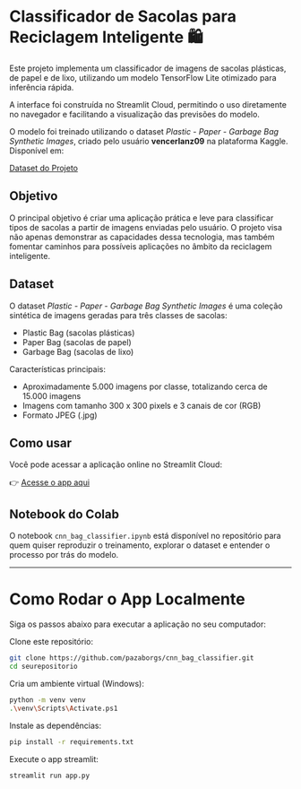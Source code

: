 # Classificador de Sacolas para Reciclagem Inteligente 🛍️

Este projeto implementa um classificador de imagens de sacolas plásticas, de papel e de lixo, utilizando um modelo TensorFlow Lite otimizado para inferência rápida.

A interface foi construída no Streamlit Cloud, permitindo o uso diretamente no navegador e facilitando a visualização das previsões do modelo.

O modelo foi treinado utilizando o dataset *Plastic - Paper - Garbage Bag Synthetic Images*, criado pelo usuário **vencerlanz09** na plataforma Kaggle. Disponível em:

[Dataset do Projeto](https://www.kaggle.com/datasets/vencerlanz09/plastic-paper-garbage-bag-synthetic-images)

## Objetivo

O principal objetivo é criar uma aplicação prática e leve para classificar tipos de sacolas a partir de imagens enviadas pelo usuário. O projeto visa não apenas demonstrar as capacidades dessa tecnologia, mas também fomentar caminhos para possíveis aplicações no âmbito da reciclagem inteligente.

## Dataset

O dataset *Plastic - Paper - Garbage Bag Synthetic Images* é uma coleção sintética de imagens geradas para três classes de sacolas:

- Plastic Bag (sacolas plásticas)  
- Paper Bag (sacolas de papel)  
- Garbage Bag (sacolas de lixo)

Características principais:

- Aproximadamente 5.000 imagens por classe, totalizando cerca de 15.000 imagens  
- Imagens com tamanho 300 x 300 pixels e 3 canais de cor (RGB)  
- Formato JPEG (.jpg)

## Como usar

Você pode acessar a aplicação online no Streamlit Cloud:

👉 [Acesse o app aqui](INSIRA_O_LINK_DO_STREAMLIT_AQUI)


## Notebook do Colab

O notebook `cnn_bag_classifier.ipynb` está disponível no repositório para quem quiser reproduzir o treinamento, explorar o dataset e entender o processo por trás do modelo.

---

# Como Rodar o App Localmente

Siga os passos abaixo para executar a aplicação no seu computador:

Clone este repositório:

```bash
git clone https://github.com/pazaborgs/cnn_bag_classifier.git
cd seurepositorio
```

Cria um ambiente virtual (Windows):

```bash
python -m venv venv
.\venv\Scripts\Activate.ps1
```

Instale as dependências:

```bash
pip install -r requirements.txt
```

Execute o app streamlit:

```bash
streamlit run app.py
```


